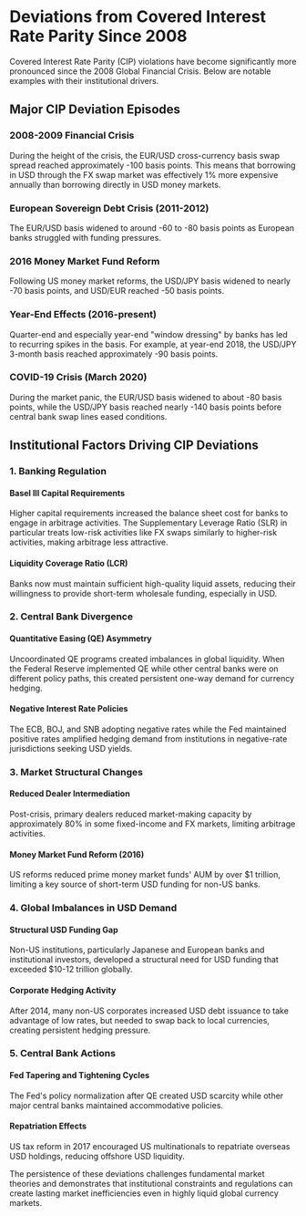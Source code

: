 # Deviations from Covered Interest Rate Parity Since 2008

Covered Interest Rate Parity (CIP) violations have become significantly more pronounced since the 2008 Global Financial Crisis. Below are notable examples with their institutional drivers.

## Major CIP Deviation Episodes

### 2008-2009 Financial Crisis
During the height of the crisis, the EUR/USD cross-currency basis swap spread reached approximately -100 basis points. This means that borrowing in USD through the FX swap market was effectively 1% more expensive annually than borrowing directly in USD money markets.

### European Sovereign Debt Crisis (2011-2012)
The EUR/USD basis widened to around -60 to -80 basis points as European banks struggled with funding pressures.

### 2016 Money Market Fund Reform
Following US money market reforms, the USD/JPY basis widened to nearly -70 basis points, and USD/EUR reached -50 basis points.

### Year-End Effects (2016-present)
Quarter-end and especially year-end "window dressing" by banks has led to recurring spikes in the basis. For example, at year-end 2018, the USD/JPY 3-month basis reached approximately -90 basis points.

### COVID-19 Crisis (March 2020)
During the market panic, the EUR/USD basis widened to about -80 basis points, while the USD/JPY basis reached nearly -140 basis points before central bank swap lines eased conditions.

## Institutional Factors Driving CIP Deviations

### 1. Banking Regulation

#### Basel III Capital Requirements
Higher capital requirements increased the balance sheet cost for banks to engage in arbitrage activities. The Supplementary Leverage Ratio (SLR) in particular treats low-risk activities like FX swaps similarly to higher-risk activities, making arbitrage less attractive.

#### Liquidity Coverage Ratio (LCR)
Banks now must maintain sufficient high-quality liquid assets, reducing their willingness to provide short-term wholesale funding, especially in USD.

### 2. Central Bank Divergence

#### Quantitative Easing (QE) Asymmetry
Uncoordinated QE programs created imbalances in global liquidity. When the Federal Reserve implemented QE while other central banks were on different policy paths, this created persistent one-way demand for currency hedging.

#### Negative Interest Rate Policies
The ECB, BOJ, and SNB adopting negative rates while the Fed maintained positive rates amplified hedging demand from institutions in negative-rate jurisdictions seeking USD yields.

### 3. Market Structural Changes

#### Reduced Dealer Intermediation
Post-crisis, primary dealers reduced market-making capacity by approximately 80% in some fixed-income and FX markets, limiting arbitrage activities.

#### Money Market Fund Reform (2016)
US reforms reduced prime money market funds' AUM by over $1 trillion, limiting a key source of short-term USD funding for non-US banks.

### 4. Global Imbalances in USD Demand

#### Structural USD Funding Gap
Non-US institutions, particularly Japanese and European banks and institutional investors, developed a structural need for USD funding that exceeded $10-12 trillion globally.

#### Corporate Hedging Activity
After 2014, many non-US corporates increased USD debt issuance to take advantage of low rates, but needed to swap back to local currencies, creating persistent hedging pressure.

### 5. Central Bank Actions

#### Fed Tapering and Tightening Cycles
The Fed's policy normalization after QE created USD scarcity while other major central banks maintained accommodative policies.

#### Repatriation Effects
US tax reform in 2017 encouraged US multinationals to repatriate overseas USD holdings, reducing offshore USD liquidity.

The persistence of these deviations challenges fundamental market theories and demonstrates that institutional constraints and regulations can create lasting market inefficiencies even in highly liquid global currency markets.